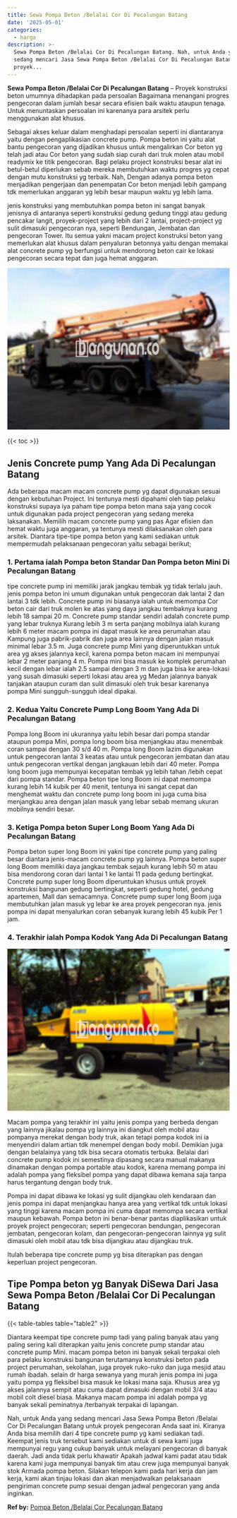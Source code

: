 ```yaml
---
title: Sewa Pompa Beton /Belalai Cor Di Pecalungan Batang
date: '2025-05-01'
categories:
  - harga
description: >-
  Sewa Pompa Beton /Belalai Cor Di Pecalungan Batang. Nah, untuk Anda yang
  sedang mencari Jasa Sewa Pompa Beton /Belalai Cor Di Pecalungan Batang untuk
  proyek...
---
```


**Sewa Pompa Beton /Belalai Cor Di Pecalungan Batang** – Proyek konstruksi beton umumnya dihadapkan pada persoalan Bagaimana menangani progres pengecoran dalam jumlah besar secara efisien baik waktu ataupun tenaga. Untuk menuntaskan persoalan ini karenanya para arsitek perlu menggunakan alat khusus.

Sebagai akses keluar dalam menghadapi persoalan seperti ini diantaranya yaitu dengan pengaplikasian concrete pump. Pompa beton ini yaitu alat bantu pengecoran yang dijadikan khusus untuk mengalirkan Cor beton yg telah jadi atau Cor beton yang sudah siap curah dari truk molen atau mobil readymix ke titik pengecoran. Bagi pelaku project konstruksi besar alat ini betul-betul diperlukan sebab mereka membutuhkan waktu progres yg cepat dengan mutu konstruksi yg terbaik. Nah, Dengan adanya pompa beton menjadikan pengerjaan dan penempatan Cor beton menjadi lebih gampang tdk memerlukan anggaran yg lebih besar maupun waktu yg lebih lama.

jenis konstruksi yang membutuhkan pompa beton ini sangat banyak jenisnya di antaranya seperti konstruksi gedung gedung tinggi atau gedung pencakar langit, proyek-project yang lebih dari 2 lantai, project-project yg sulit dimasuki pengecoran nya, seperti Bendungan, Jembatan dan pengecoran Tower. Itu semua yakni macam project konstruksi beton yang memerlukan alat khusus dalam penyaluran betonnya yaitu dengan memakai alat concrete pump yg berfungsi untuk mendorong beton cair ke lokasi pengecoran secara tepat dan juga hemat anggaran.

![Sewa Pompa Beton /Belalai Cor Di Pecalungan Batang](/images/sewa-concrete-pump-40.png)

{{< toc >}}

## Jenis Concrete pump Yang Ada Di Pecalungan Batang

Ada beberapa macam macam concrete pump yg dapat digunakan sesuai dengan kebutuhan Project. Ini tentunya mesti dipahami oleh tiap pelaku konstruksi supaya iya paham tipe pompa beton mana saja yang cocok untuk digunakan pada project pengecoran yang sedang mereka laksanakan. Memilih macam concrete pump yang pas Agar efisien dan hemat waktu juga anggaran, ya tentunya mesti dilaksanakan oleh para arsitek. Diantara tipe-tipe pompa beton yang kami sediakan untuk mempermudah pelaksanaan pengecoran yaitu sebagai berikut;

### 1\. Pertama ialah Pompa beton Standar Dan Pompa beton Mini Di Pecalungan Batang

tipe concrete pump ini memiliki jarak jangkau tembak yg tidak terlalu jauh. jenis pompa beton ini umum digunakan untuk pengecoran dak lantai 2 dan lantai 3 tdk lebih. Concrete pump ini biasanya ialah untuk memompa Cor beton cair dari truk molen ke atas yang daya jangkau tembaknya kurang lebih 18 sampai 20 m. Concrete pump standar sendiri adalah concrete pump yang lebar truknya Kurang lebih 3 m serta panjang mobilnya ialah kurang lebih 6 meter macam pompa ini dapat masuk ke area perumahan atau Kampung juga pabrik-pabrik dan juga area lainnya dengan jalan masuk minimal lebar 3.5 m. Juga concrete pump Mini yang diperuntukkan untuk area yg akses jalannya kecil, karena pompa beton macam ini mempunyai lebar 2 meter panjang 4 m. Pompa mini bisa masuk ke komplek perumahan kecil dengan lebar ialah 2.5 sampai dengan 3 m dan juga bisa ke area-lokasi yang susah dimasuki seperti lokasi atau area yg Medan jalannya banyak tanjakan ataupun curam dan sulit dimasuki oleh truk besar karenanya pompa Mini sungguh-sungguh ideal dipakai.

### 2\. Kedua Yaitu Concrete Pump Long Boom Yang Ada Di Pecalungan Batang

Pompa long Boom ini ukurannya yaitu lebih besar dari pompa standar ataupun pompa Mini, pompa long boom bisa menjangkau atau menembak coran sampai dengan 30 s/d 40 m. Pompa long Boom lazim digunakan untuk pengecoran lantai 3 keatas atau untuk pengecoran jembatan dan atau untuk pengecoran vertikal dengan jangkauan lebih dari 40 meter. Pompa long boom juga mempunyai kecepatan tembak yg lebih tahan /lebih cepat dari pompa standar. Pompa beton tipe long Boom ini dapat memompa kurang lebih 14 kubik per 40 menit, tentunya ini sangat cepat dan menghemat waktu dan concrete pump long boom ini juga cuma bisa menjangkau area dengan jalan masuk yang lebar sebab memang ukuran mobilnya sendiri besar.

### 3\. Ketiga Pompa beton Super Long Boom Yang Ada Di Pecalungan Batang

Pompa beton super long Boom ini yakni tipe concrete pump yang paling besar diantara jenis-macam concrete pump yg lainnya. Pompa beton super long Boom memiliki daya jangkau tembak sejauh kurang lebih 50 m atau bisa mendorong coran dari lantai 1 ke lantai 11 pada gedung bertingkat. Concrete pump super long Boom diperuntukan khusus untuk proyek konstruksi bangunan gedung bertingkat, seperti gedung hotel, gedung apartemen, Mall dan semacamnya. Concrete pump super long Boom juga membutuhkan jalan masuk yg lebar ke area proyek pengecoran nya. jenis pompa ini dapat menyalurkan coran sebanyak kurang lebih 45 kubik Per 1 jam.

### 4\. Terakhir ialah Pompa Kodok Yang Ada Di Pecalungan Batang

![Sewa Pompa Beton /Belalai Cor Di Pecalungan Batang](/images/sewa-concrete-pump-02.png)

Macam pompa yang terakhir ini yaitu jenis pompa yang berbeda dengan yang lainnya jikalau pompa yg lainnya ini diangkut oleh mobil atau pompanya merekat dengan body truk, akan tetapi pompa kodok ini ia menyendiri dalam artian tdk menempel dengan body mobil. Demikian juga dengan belalainya yang tdk bisa secara otomatis terbuka. Belalai dari concrete pump kodok ini semestinya dipasang secara manual makanya dinamakan dengan pompa portable atau kodok, karena memang pompa ini adalah pompa yang fleksibel pompa yang dapat dibawa kemana saja tanpa harus tergantung dengan body truk.

Pompa ini dapat dibawa ke lokasi yg sulit dijangkau oleh kendaraan dan jenis pompa ini dapat menjangkau hanya area yang vertikal tdk untuk lokasi yang tinggi karena macam pompa ini cuma dapat memompa secara vertikal maupun kebawah. Pompa beton ini benar-benar pantas diaplikasikan untuk proyek project pengecoran; seperti pengecoran bendungan, pengecoran jembatan, pengecoran kolam, dan pengecoran-pengecoran lainnya yg sulit dimasuki oleh mobil atau tdk bisa dijangkau atau dijangkau truk.

Itulah beberapa tipe concrete pump yg bisa diterapkan pas dengan keperluan project pengecoran.

## Tipe Pompa beton yg Banyak DiSewa Dari Jasa Sewa Pompa Beton /Belalai Cor Di Pecalungan Batang

{{< table-tables table="table2" >}}

Diantara keempat tipe concrete pump tadi yang paling banyak atau yang paling sering kali diterapkan yaitu jenis concrete pump standar atau concrete pump Mini. macam pompa beton ini banyak sekali terpakai oleh para pelaku konstruksi bangunan terutamanya konstruksi beton pada project perumahan, sekolahan, juga proyek ruko-ruko dan juga mesjid atau rumah ibadah. selain dr harga sewanya yang murah jenis pompa ini juga yaitu pompa yg fleksibel bisa masuk ke lokasi mana saja. Khusus area yg akses jalannya sempit atau cuma dapat dimasuki dengan mobil 3/4 atau mobil colt diesel biasa. Makanya macam pompa ini adalah pompa yg banyak sekali peminatnya /terbanyak terpakai di lapangan.

Nah, untuk Anda yang sedang mencari Jasa Sewa Pompa Beton /Belalai Cor Di Pecalungan Batang untuk proyek pengecoran Anda saat ini. Kiranya Anda bisa memilih dari 4 tipe concrete pump yg kami sediakan tadi. Keempat jenis truk tersebut kami sediakan untuk di sewa kami juga mempunyai regu yang cukup banyak untuk melayani pengecoran di banyak daerah. Jadi anda tidak perlu khawatir Apakah jadwal kami padat atau tidak karena kami juga mempunyai banyak tim atau crew juga mempunyai banyak stok Armada pompa beton. Silakan telepon kami pada hari kerja dan jam kerja, kami akan tinjau lokasi dan akan menjadwalkan pelaksanaan pengiriman concrete pump sesuai dengan jadwal pengecoran yang anda inginkan.

**Ref by:** [Pompa Beton /Belalai Cor Pecalungan Batang](https://id.wikipedia.org/wiki/Pompa)
